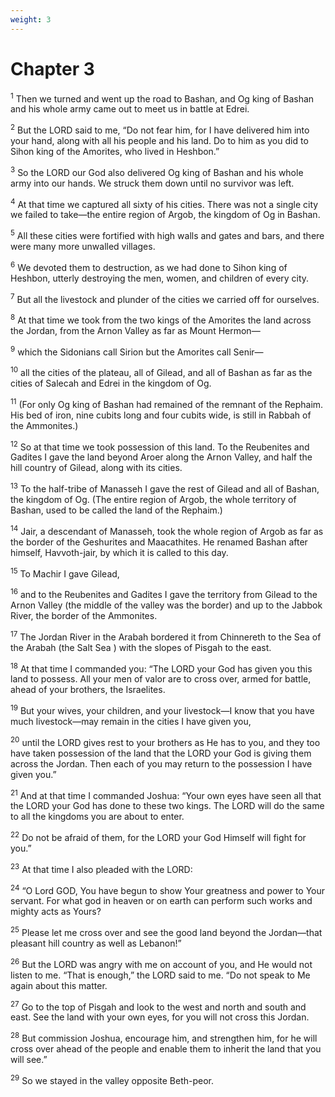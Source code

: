 ```yaml
---
weight: 3
---
```


# Chapter 3

<sup>1</sup> Then we turned and went up the road to Bashan, and Og king of Bashan and his whole army came out to meet us in battle at Edrei. 

<sup>2</sup> But the LORD said to me, “Do not fear him, for I have delivered him into your hand, along with all his people and his land. Do to him as you did to Sihon king of the Amorites, who lived in Heshbon.” 

<sup>3</sup> So the LORD our God also delivered Og king of Bashan and his whole army into our hands. We struck them down until no survivor was left. 

<sup>4</sup> At that time we captured all sixty of his cities. There was not a single city we failed to take—the entire region of Argob, the kingdom of Og in Bashan. 

<sup>5</sup> All these cities were fortified with high walls and gates and bars, and there were many more unwalled villages. 

<sup>6</sup> We devoted them to destruction, as we had done to Sihon king of Heshbon, utterly destroying the men, women, and children of every city. 

<sup>7</sup> But all the livestock and plunder of the cities we carried off for ourselves. 

<sup>8</sup> At that time we took from the two kings of the Amorites the land across the Jordan, from the Arnon Valley as far as Mount Hermon— 

<sup>9</sup> which the Sidonians call Sirion but the Amorites call Senir— 

<sup>10</sup> all the cities of the plateau, all of Gilead, and all of Bashan as far as the cities of Salecah and Edrei in the kingdom of Og. 

<sup>11</sup> (For only Og king of Bashan had remained of the remnant of the Rephaim. His bed of iron, nine cubits long and four cubits wide, is still in Rabbah of the Ammonites.) 

<sup>12</sup> So at that time we took possession of this land. To the Reubenites and Gadites I gave the land beyond Aroer along the Arnon Valley, and half the hill country of Gilead, along with its cities. 

<sup>13</sup> To the half-tribe of Manasseh I gave the rest of Gilead and all of Bashan, the kingdom of Og. (The entire region of Argob, the whole territory of Bashan, used to be called the land of the Rephaim.) 

<sup>14</sup> Jair, a descendant of Manasseh, took the whole region of Argob as far as the border of the Geshurites and Maacathites. He renamed Bashan after himself, Havvoth-jair, by which it is called to this day. 

<sup>15</sup> To Machir I gave Gilead, 

<sup>16</sup> and to the Reubenites and Gadites I gave the territory from Gilead to the Arnon Valley (the middle of the valley was the border) and up to the Jabbok River, the border of the Ammonites. 

<sup>17</sup> The Jordan River in the Arabah bordered it from Chinnereth to the Sea of the Arabah (the Salt Sea ) with the slopes of Pisgah to the east. 

<sup>18</sup> At that time I commanded you: “The LORD your God has given you this land to possess. All your men of valor are to cross over, armed for battle, ahead of your brothers, the Israelites. 

<sup>19</sup> But your wives, your children, and your livestock—I know that you have much livestock—may remain in the cities I have given you, 

<sup>20</sup> until the LORD gives rest to your brothers as He has to you, and they too have taken possession of the land that the LORD your God is giving them across the Jordan. Then each of you may return to the possession I have given you.” 

<sup>21</sup> And at that time I commanded Joshua: “Your own eyes have seen all that the LORD your God has done to these two kings. The LORD will do the same to all the kingdoms you are about to enter. 

<sup>22</sup> Do not be afraid of them, for the LORD your God Himself will fight for you.” 

<sup>23</sup> At that time I also pleaded with the LORD: 

<sup>24</sup> “O Lord GOD, You have begun to show Your greatness and power to Your servant. For what god in heaven or on earth can perform such works and mighty acts as Yours? 

<sup>25</sup> Please let me cross over and see the good land beyond the Jordan—that pleasant hill country as well as Lebanon!” 

<sup>26</sup> But the LORD was angry with me on account of you, and He would not listen to me. “That is enough,” the LORD said to me. “Do not speak to Me again about this matter. 

<sup>27</sup> Go to the top of Pisgah and look to the west and north and south and east. See the land with your own eyes, for you will not cross this Jordan. 

<sup>28</sup> But commission Joshua, encourage him, and strengthen him, for he will cross over ahead of the people and enable them to inherit the land that you will see.” 

<sup>29</sup> So we stayed in the valley opposite Beth-peor. 


